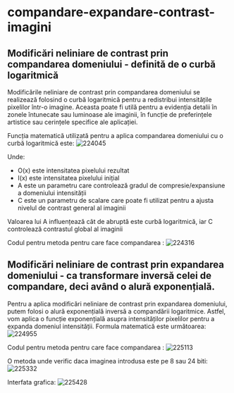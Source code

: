 # compandare-expandare-contrast-imagini

## Modificări neliniare de contrast prin compandarea domeniului - definită de o curbă logaritmică

Modificările neliniare de contrast prin compandarea domeniului se realizează folosind o curbă logaritmică pentru a redistribui intensitățile pixelilor într-o imagine. Aceasta poate fi utilă pentru a evidenția detalii în zonele întunecate sau luminoase ale imaginii, în funcție de preferințele artistice sau cerințele specifice ale aplicației.

Funcția matematică utilizată pentru a aplica compandarea domeniului cu o curbă logaritmică este:
![224045](https://github.com/andreiwpopa/compandare-expandare-contrast-imagini/assets/116667882/0d63d8a7-2142-4c74-b176-193b4d90084d)

Unde:
- O(x) este intensitatea pixelului rezultat
- I(x) este intensitatea pixelului inițial
- A este un parametru care controlează gradul de compresie/expansiune a domeniului intensității
- C este un parametru de scalare care poate fi utilizat pentru a ajusta nivelul de contrast general al imaginii

Valoarea lui A influențează cât de abruptă este curbă logaritmică, iar C controlează contrastul global al imaginii

Codul pentru metoda pentru care face compandarea :
![224316](https://github.com/andreiwpopa/compandare-expandare-contrast-imagini/assets/116667882/e4b8bd8e-4a59-4931-9862-c70a04c91337)


## Modificări neliniare de contrast prin expandarea domeniului - ca transformare inversă celei de compandare, deci având o alură exponențială.

Pentru a aplica modificări neliniare de contrast prin expandarea domeniului, putem folosi o alură exponențială inversă a compandării logaritmice. Astfel, vom aplica o funcție exponențială asupra intensităților pixelilor pentru a expanda domeniul intensității. Formula matematică este următoarea:
![224955](https://github.com/andreiwpopa/compandare-expandare-contrast-imagini/assets/116667882/7a796ab4-82d5-4ef8-8497-a4dd8ee53c54)

Codul pentru metoda pentru care face compandarea :
![225113](https://github.com/andreiwpopa/compandare-expandare-contrast-imagini/assets/116667882/1cfdaf10-2847-4355-81ae-86d3c0643951)

O metoda unde verific daca imaginea introdusa este pe 8 sau 24 biti: 
![225332](https://github.com/andreiwpopa/compandare-expandare-contrast-imagini/assets/116667882/1a824e50-12ed-4f8b-986f-20bf0dd97a47)

Interfata grafica: 
![225428](https://github.com/andreiwpopa/compandare-expandare-contrast-imagini/assets/116667882/92195217-aeb5-4090-b3e8-7c36999a5ba3)








